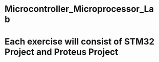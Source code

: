 # Microcontroller_Microprocessor_Lab
# Each exercise will consist of STM32 Project and Proteus Project
